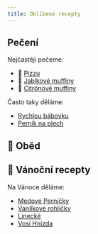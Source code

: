 ```yaml
---
title: Oblíbené recepty
---
```


## Pečení

Nejčastěji pečeme:

* 🍕 [Pizzu](/pizza)
* 🧁 [Jablkové muffiny](/jablkove-muffiny/)
* 🍋 [Citrónové muffiny](/citronove-muffiny/)

Často taky děláme:

* [Rychlou bábovku](/rychla-babovka/)
* [Perník na plech](/pernik-na-plech/)

## 🧆 Oběd

## 🎄 Vánoční recepty

Na Vánoce děláme:

* [Medové Perníčky](/medove-pernicky/)
* [Vanilkové rohlíčky](/vanilkove-rohlicky/)
* [Linecké](/linecke-cukrovi/)
* [Vosí Hnízda](/vosi-hnizda/)
